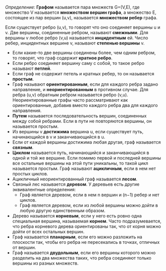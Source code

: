 *Определение:* **Графом** называется пара множеств G=(V,E), где множество V называется **множеством вершин графа**, а множество E, 
состоящее из пар вершин (u,v), называется **множеством ребер** графа.

Если существует ребро (u,v), то говорят что оно соединяет вершины u и v. Две вершины, соединенные ребром, называют **смежными**. 
Для вершины v любое ребро (v,u) называется **инцидентным** ей. Число ребер, инцидентных вершине
v, называют **степенью вершины** v.

- Если какие-то две вершины соединены более, чем одним ребром, то говорят, что граф содержит **кратное ребро**. 
- Если ребро соединяет вершину саму с собой, то такое ребро называют **петлей**. 
- Если граф не содержит петель и кратных ребер, то он называется **простым**.
- Граф называют **ориентированным**, если для каждого ребра задано направление, и **неориентированным** в противном случае. Для ребра (u,v) обратным ребром называется ребро 
(v,u). Неориентированные графы часто рассматривают как ориентированные, добавив вместо каждого ребра два для каждого направления.
- **Путем** называется последовательность вершин, соединенных между собой ребрами. Если в пути не повторяются вершины, он называется простым.
- Из вершины v **достижима** вершина u, если существует путь, начинающийся в v и заканчивающийся в u.
- Если от каждой вершины достижима любая другая, граф называется **связным**.
- **Циклом** называется путь, начинающийся и заканчивающийся в одной и той же вершине. Если помимо первой и последней вершины все остальные вершины на этой пути уникальны, то такой цикл называется простым. Граф называют **ацикличным**, если в нем нет простых циклов.
- Ацикличный неориентированный граф называется **лесом**.
- Связный лес называется **деревом**. У деревьев есть другие эквивалентные определения:
  - Граф является деревом, если в нем n вершин и (n−1) ребер и нет циклов.
  - Граф является деревом, если из любой вершины можно дойти в любую другую единственным образом.
- Дерево называется **корневым**, если у него есть ровно одна специальная вершина, называемая **корнем**. Часто подразумевается, что ребра корневого дерева ориентированы так, что от корня можно дойти от всех остальных вершин.
- Граф называется **планарным**, если его можно разложить на плоскости так, чтобы его ребра не пересекались в точках, отличных от вершин.
- Граф называется **двудольным**, если его вершины которого можно разделить на два множества таких, что ребра соединяют только вершины из разных множеств.

